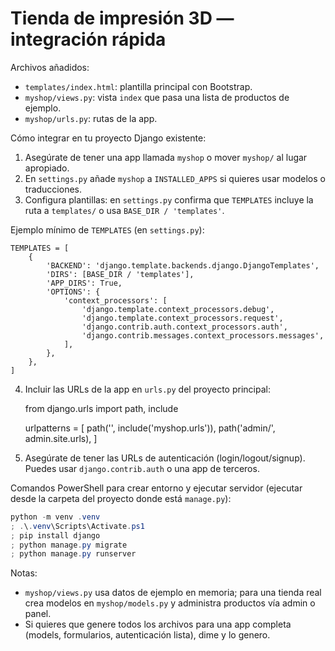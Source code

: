 # Tienda de impresión 3D — integración rápida

Archivos añadidos:

- `templates/index.html`: plantilla principal con Bootstrap.
- `myshop/views.py`: vista `index` que pasa una lista de productos de ejemplo.
- `myshop/urls.py`: rutas de la app.

Cómo integrar en tu proyecto Django existente:

1. Asegúrate de tener una app llamada `myshop` o mover `myshop/` al lugar apropiado.
2. En `settings.py` añade `myshop` a `INSTALLED_APPS` si quieres usar modelos o traducciones.
3. Configura plantillas: en `settings.py` confirma que `TEMPLATES` incluye la ruta a `templates/` o usa `BASE_DIR / 'templates'`.

Ejemplo mínimo de `TEMPLATES` (en `settings.py`):

    TEMPLATES = [
        {
            'BACKEND': 'django.template.backends.django.DjangoTemplates',
            'DIRS': [BASE_DIR / 'templates'],
            'APP_DIRS': True,
            'OPTIONS': {
                'context_processors': [
                    'django.template.context_processors.debug',
                    'django.template.context_processors.request',
                    'django.contrib.auth.context_processors.auth',
                    'django.contrib.messages.context_processors.messages',
                ],
            },
        },
    ]

4. Incluir las URLs de la app en `urls.py` del proyecto principal:

    from django.urls import path, include

    urlpatterns = [
        path('', include('myshop.urls')),
        path('admin/', admin.site.urls),
    ]

5. Asegúrate de tener las URLs de autenticación (login/logout/signup). Puedes usar `django.contrib.auth` o una app de terceros.

Comandos PowerShell para crear entorno y ejecutar servidor (ejecutar desde la carpeta del proyecto donde está `manage.py`):

```powershell
python -m venv .venv
; .\.venv\Scripts\Activate.ps1
; pip install django
; python manage.py migrate
; python manage.py runserver
```

Notas:
- `myshop/views.py` usa datos de ejemplo en memoria; para una tienda real crea modelos en `myshop/models.py` y administra productos vía admin o panel.
- Si quieres que genere todos los archivos para una app completa (models, formularios, autenticación lista), dime y lo genero.
